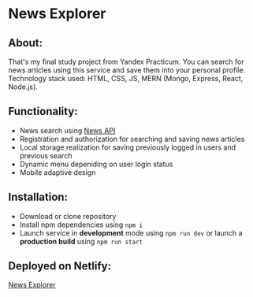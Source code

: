 # News Explorer

## About: 
That's my final study project from Yandex Practicum. You can search for news articles using this service and save them into your personal profile.
Technology stack used: HTML, CSS, JS, MERN (Mongo, Express, React, Node.js). 

## Functionality: 
- News search using [News API](https://newsapi.org/docs)
- Registration and authorization for searching and saving news articles
- Local storage realization for saving previously logged in users and previous search
- Dynamic menu depeniding on user login status
- Mobile adaptive design

## Installation:
- Download or clone repository
- Install npm dependencies using `npm i`
- Launch service in **development** mode using `npm run dev` or launch a **production build** using `npm run start`

## Deployed on Netlify:
[News Explorer](https://alex-news.netlify.app/ "News Explorer by Alex V")
